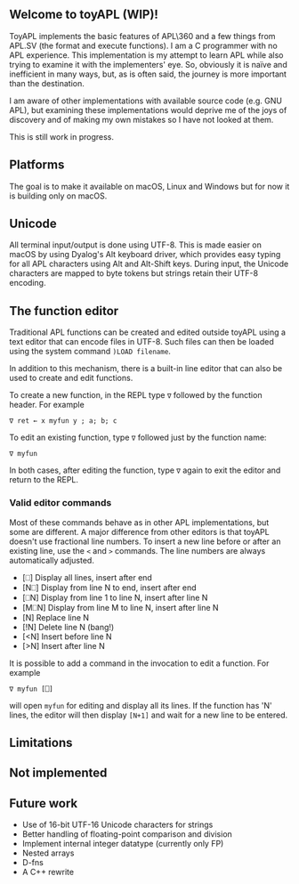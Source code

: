 ## Welcome to toyAPL (WIP)!

ToyAPL implements the basic features of APL\360 and a few things from APL.SV (the format and execute functions). I am a C programmer with no APL experience. This implementation is my attempt to learn APL while also trying to examine it with the implementers' eye. So, obviously it is naïve and inefficient in many ways, but, as is often said, the journey is more important than the destination.

I am aware of other implementations with available source code (e.g. GNU APL), but examining these implementations would deprive me of the joys of discovery and of making my own mistakes so I have not looked at them.

This is still work in progress.

## Platforms

The goal is to make it available on macOS, Linux and Windows but for now it is building only on macOS.

## Unicode

All terminal input/output is done using UTF-8. This is made easier on macOS by using Dyalog's Alt keyboard driver, which provides easy typing for all APL characters using Alt and Alt-Shift keys. During input, the Unicode characters are mapped to byte tokens but strings retain their UTF-8 encoding.

## The function editor

Traditional APL functions can be created and edited outside toyAPL using a text editor that can encode files in UTF-8. Such files can then be loaded using the system command `)LOAD filename`.

In addition to this mechanism, there is a built-in line editor that can also be used to create and edit functions.

To create a new function, in the REPL type `∇` followed by the function header. For example

    ∇ ret ← x myfun y ; a; b; c

To edit an existing function, type `∇` followed just by the function name:

    ∇ myfun

In both cases, after editing the function, type `∇` again to exit the editor and return to the REPL.

### Valid editor commands

Most of these commands behave as in other APL implementations, but some are different. A major difference from other editors is that toyAPL doesn't use fractional line numbers. To insert a new line before or after an existing line, use the `<` and `>` commands. The line numbers are always automatically adjusted.

* [⎕]       Display all lines, insert after end
* [N⎕]      Display from line N to end, insert after end
* [⎕N]      Display from line 1 to line N, insert after line N
* [M⎕N]     Display from line M to line N, insert after line N
* [N]       Replace line N
* [!N]      Delete line N (bang!)
* [<N]      Insert before line N
* [>N]      Insert after line N

It is possible to add a command in the invocation to edit a function. For example

    ∇ myfun [⎕]

will open `myfun` for editing and display all its lines. If the function has 'N' lines, the editor will then display `[N+1]` and wait for a new line to be entered.

## Limitations

## Not implemented

## Future work

* Use of 16-bit UTF-16 Unicode characters for strings
* Better handling of floating-point comparison and division
* Implement internal integer datatype (currently only FP)
* Nested arrays
* D-fns
* A C++ rewrite

